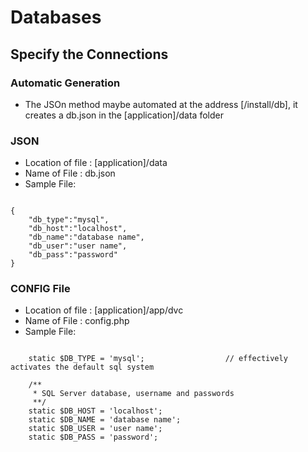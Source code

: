 # Databases

## Specify the Connections
### Automatic Generation
- The JSOn method maybe automated at the address [/install/db], it creates a db.json in the [application]/data folder
### JSON

- Location of file : [application]/data
- Name of File : db.json
- Sample File:
<pre><code>
{
	"db_type":"mysql",
	"db_host":"localhost",
	"db_name":"database name",
	"db_user":"user name",
	"db_pass":"password"
}
</code></pre>

### CONFIG File

- Location of file : [application]/app/dvc
- Name of File : config.php
- Sample File:
<pre><code>
	static $DB_TYPE = 'mysql';					// effectively activates the default sql system

	/**
	 * SQL Server database, username and passwords
	 **/
	static $DB_HOST = 'localhost';
	static $DB_NAME = 'database name';
	static $DB_USER = 'user name';
	static $DB_PASS = 'password';
</code></pre>
